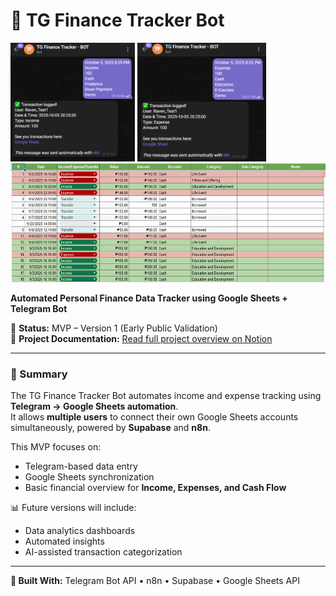 # 🧾 TG Finance Tracker Bot

<p align="left">
  <img src="https://github.com/Raven-D3v/data-analytics-portfolio/blob/ba05557a46bdfb75ad7409b36a7a02724ef31863/Project/Automation/TG-Finance-Tracker/Income.png" height="190" />
  <img src="https://github.com/Raven-D3v/data-analytics-portfolio/blob/ba05557a46bdfb75ad7409b36a7a02724ef31863/Project/Automation/TG-Finance-Tracker/Expense.png" height="190" />
  <img src="https://github.com/Raven-D3v/data-analytics-portfolio/blob/57894f6a69e88a41b112520d12155eb79f8eb578/Project/Automation/TG-Finance-Tracker/Gsheets.jpeg" height="190" />
</p>

**Automated Personal Finance Data Tracker using Google Sheets + Telegram Bot**

🚀 **Status:** MVP – Version 1 (Early Public Validation)  
🔗 **Project Documentation:** [Read full project overview on Notion](https://www.notion.so/TG-Finance-Tracker-User-Manual-282ecb7f88e780f4b360c8b231e1b4c4#283ecb7f88e78020a96be5262585f7aa)

---

### 📘 Summary
The TG Finance Tracker Bot automates income and expense tracking using **Telegram → Google Sheets automation**.  
It allows **multiple users** to connect their own Google Sheets accounts simultaneously, powered by **Supabase** and **n8n**.

This MVP focuses on:
- Telegram-based data entry  
- Google Sheets synchronization  
- Basic financial overview for **Income, Expenses, and Cash Flow**

📊 Future versions will include:
- Data analytics dashboards  
- Automated insights  
- AI-assisted transaction categorization

---

**🧠 Built With:** Telegram Bot API • n8n • Supabase • Google Sheets API
